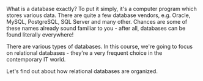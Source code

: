 What is a database exactly? To put it simply, it's a computer program which stores various data. There are quite a few database vendors, e.g. Oracle, MySQL, PostgreSQL, SQL Server and many other. Chances are some of these names already sound familiar to you - after all, databases can be found literally everywhere!

There are various types of databases. In this course, we're going to focus on relational databases - they're a very frequent choice in the contemporary IT world.

Let's find out about how relational databases are organized.